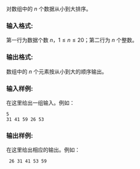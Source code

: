 对数组中的 $n$ 个数据从小到大排序。

### 输入格式:

第一行为数据个数 $n$，$1 \leq n \leq 20$；第二行为 $n$ 个整数。

### 输出格式:

数组中的 $n$ 个元素按从小到大的顺序输出。

### 输入样例:

在这里给出一组输入。例如：

```in
5
31 41 59 26 53

```

### 输出样例:

在这里给出相应的输出。例如：

```out
 26 31 41 53 59

```


